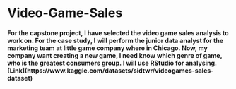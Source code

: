 # Video-Game-Sales
<h4>
For the capstone project, I have selected the video game sales analysis to work on. For the case study, I will perform the junior data analyst for the marketing team at little game company where in Chicago. Now, my company want creating a new game, I need know which genre of game, who is the greatest consumers group. I will use RStudio for analysing.  
[Link](https://www.kaggle.com/datasets/sidtwr/videogames-sales-dataset)
</h4>
